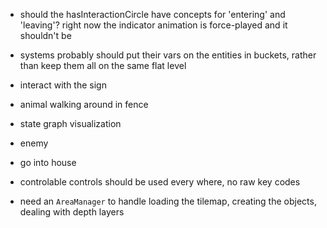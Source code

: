 - should the hasInteractionCircle have concepts for 'entering' and 'leaving'? right now the indicator animation is force-played and it shouldn't be

- systems probably should put their vars on the entities in buckets, rather than keep them all on the same flat level

- interact with the sign

- animal walking around in fence

- state graph visualization

- enemy

- go into house

- controlable controls should be used every where, no raw key codes

- need an `AreaManager` to handle loading the tilemap, creating the objects, dealing with depth layers
